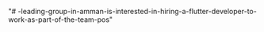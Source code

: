 "# -leading-group-in-amman-is-interested-in-hiring-a-flutter-developer-to-work-as-part-of-the-team-pos" 
